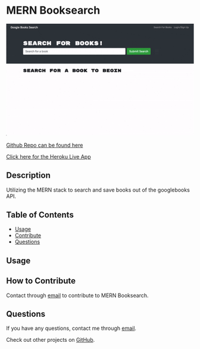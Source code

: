 # MERN Booksearch

![Screenshot](./assets/mern-screenshot.gif)

[Github Repo can be found here](https://github.com/cah4758/mern-booksearch)

[Click here for the Heroku Live App](https://mern-books-4758.herokuapp.com/)

## Description

Utilizing the MERN stack to search and save books out of the googlebooks API.

## Table of Contents

- [Usage](#usage)
- [Contribute](#how-to-contribute)
- [Questions](#questions)

## Usage

## How to Contribute

Contact through [email](mailto:charlesh4758@gmail.com) to contribute to MERN Booksearch.

## Questions

If you have any questions, contact me through [email](mailto:charlesh4758@gmail.com).

Check out other projects on [GitHub](http://www.github.com/cah4758).
